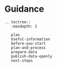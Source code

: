 # Guidance

```eval_rst
.. toctree::
   :maxdepth: 2

   plan
   Useful-information
   before-you-start
   plan-and-process
   prepare-data
   publish-data-openly
   next-steps
```
